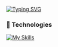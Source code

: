 
[![Typing SVG](https://readme-typing-svg.demolab.com?font=Fira+Code&weight=600&size=30&duration=3000&pause=1000&color=83549C&background=FFFFFF00&width=435&lines=Hi%2C+I'm+peilu+%E2%98%95%EF%B8%8F;Full-stack+web+dev+%F0%9F%92%BB;Welcome+to+my+repo%F0%9F%AB%A7!;Feel+free+to+look+around%F0%9F%8E%B6)](https://git.io/typing-svg)


### 🔮 Technologies
[![My Skills](https://skillicons.dev/icons?i=js,html,css,react,nodejs,py,ts,tailwind,bootstrap,nextjs,redux,sass,express,vite,django,mongodb,docker,threejs,figma,git,github,gitlab,npm,pnpm,yarn,cs,unity,blender)](https://skillicons.dev)


<!--
**peilutu/peilutu** is a ✨ _special_ ✨ repository because its `README.md` (this file) appears on your GitHub profile.

Here are some ideas to get you started:

- 🔭 I’m currently working on ...
- 🌱 I’m currently learning ...
- 👯 I’m looking to collaborate on ...
- 🤔 I’m looking for help with ...
- 💬 Ask me about ...
- 📫 How to reach me: ...
- 😄 Pronouns: ...
- ⚡ Fun fact: ...
-->
